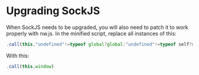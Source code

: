 Upgrading SockJS
=======================================================================

When SockJS needs to be upgraded, you will also need to patch it to work
properly with nw.js. In the minified script, replace all instances of this:

```javascript
.call(this,"undefined"!=typeof global?global:"undefined"!=typeof self?self:"undefined"!=typeof window?window:{})
```

With this:

```javascript
.call(this,window)
```
